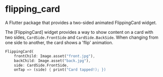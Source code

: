 # flipping_card

A Flutter package that provides a two-sided animated FlippingCard widget.

The [FlippingCard] widget provides a way to show content on a card with two sides,
`CardSide.FrontSide` and `CardSide.BackSide`. When changing from one side to another,
the card shows a 'flip' animation.

```dart
FlippingCard(
    frontChild: Image.asset("front.jpg"),
    backChild: Image.asset("back.jpg"),
    side: CardSide.FrontSide,
    onTap => (side) { print("Card tapped!); })
```
